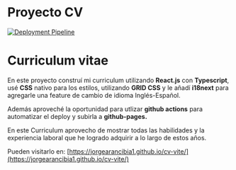 # Proyecto CV

[![Deployment Pipeline](https://github.com/JorgeArancibia1/cv-vite/actions/workflows/pipeline.yml/badge.svg)](https://github.com/JorgeArancibia1/cv-vite/actions/workflows/pipeline.yml)

# Curriculum vitae

En este proyecto construí mi curriculum utilizando **React.js** con **Typescript**, usé **CSS** nativo para los estilos, utilizando **GRID CSS** y le añadí **i18next** para agregarle una feature de cambio de idioma Inglés-Español.

Además aproveché la oportunidad para utlizar **github actions** para automatizar el deploy y subirla a **github-pages.**

En este Curriculum aprovecho de mostrar todas las habilidades y la experiencia laboral que he logrado adquirir a lo largo de estos años.

Pueden visitarlo en: [https://jorgearancibia1.github.io/cv-vite/](https://jorgearancibia1.github.io/cv-vite/)